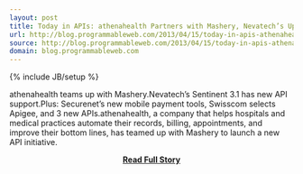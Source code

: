 ```yaml
---
layout: post
title: Today in APIs: athenahealth Partners with Mashery, Nevatech’s Upgraded API Support, and 3 New APIs
url: http://blog.programmableweb.com/2013/04/15/today-in-apis-athenahealth-partners-with-mashery-nevatechs-upgraded-api-support-and-3-new-apis/
source: http://blog.programmableweb.com/2013/04/15/today-in-apis-athenahealth-partners-with-mashery-nevatechs-upgraded-api-support-and-3-new-apis/
domain: blog.programmableweb.com
---
```

{% include JB/setup %}<p>athenahealth teams up with Mashery.Nevatech’s Sentinent 3.1 has new API support.Plus: Securenet’s new mobile payment tools, Swisscom selects Apigee, and 3 new APIs.athenahealth, a company that helps hospitals and medical practices automate their records, billing, appointments, and improve their bottom lines, has teamed up with Mashery to launch a new API initiative.</p>
<center><p><a href="http://blog.programmableweb.com/2013/04/15/today-in-apis-athenahealth-partners-with-mashery-nevatechs-upgraded-api-support-and-3-new-apis/" style='padding:25px; font-sze:18px; font-weight: bold;'>Read Full Story</a></p></center>
